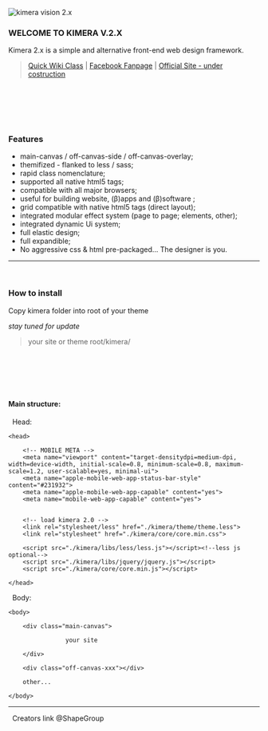 ![kimera vision 2.x](https://scontent-mxp1-1.xx.fbcdn.net/v/t1.0-9/36825349_2069181723323623_5071070102590324736_n.jpg?_nc_cat=0&oh=9c1c788180afba5b8c9ef605aad18c45&oe=5BD4F408)

### WELCOME TO KIMERA V.2.X

Kimera 2.x is a simple and alternative front-end web design framework.


> [Quick Wiki Class](https://github.com/ShapeGroup/Kimera-css-framework-2.X/wiki/wiki-classes "Quick Wiki Class") | 
> [Facebook Fanpage](https://www.facebook.com/KimeraFramework/ "fanpage") | 
> [Official Site - under costruction](xxx "Official Website")

&nbsp;
---
&nbsp;
### Features

- main-canvas / off-canvas-side / off-canvas-overlay;
- themifized - flanked to less / sass;
- rapid class nomenclature;
- supported all native html5 tags;
- compatible with all major browsers;
- useful for building website, (β)apps and (β)software ;
- grid compatible with native html5 tags (direct layout);
- integrated modular effect system (page to page; elements, other);
- integrated dynamic Ui system;
- full elastic design;
- full expandible;
- No aggressive css & html pre-packaged...
The designer is you.
&nbsp;
---
&nbsp;
### How to install

Copy kimera folder into root of your theme

_stay tuned for update_
> your site or theme root/kimera/

&nbsp;
---
&nbsp;
#### Main structure:
&nbsp;
Head:
	
	<head>

		<!-- MOBILE META -->
		<meta name="viewport" content="target-densitydpi=medium-dpi, width=device-width, initial-scale=0.8, minimum-scale=0.8, maximum-scale=1.2, user-scalable=yes, minimal-ui">
		<meta name="apple-mobile-web-app-status-bar-style" content="#231932">
		<meta name="apple-mobile-web-app-capable" content="yes">
		<meta name="mobile-web-app-capable" content="yes">


		<!-- load kimera 2.0 -->
		<link rel="stylesheet/less" href="./kimera/theme/theme.less">
		<link rel="stylesheet" href="./kimera/core/core.min.css">

		<script src="./kimera/libs/less/less.js"></script><!--less js optional-->
		<script src="./kimera/libs/jquery/jquery.js"></script>
		<script src="./kimera/core/core.min.js"></script>

	</head>
&nbsp;
Body:
	
	<body>

		<div class="main-canvas">

					your site

		</div>

		<div class="off-canvas-xxx"></div>

		other...

	</body>

---
&nbsp;
Creators link @ShapeGroup
